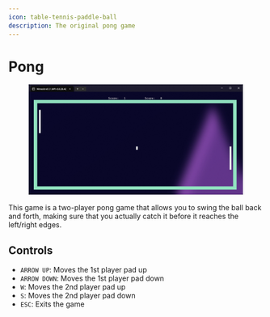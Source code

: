 ```yaml
---
icon: table-tennis-paddle-ball
description: The original pong game
---
```


# Pong

<figure><img src="../../../../.gitbook/assets/image (83).png" alt=""><figcaption></figcaption></figure>

This game is a two-player pong game that allows you to swing the ball back and forth, making sure that you actually catch it before it reaches the left/right edges.

## Controls

* `ARROW UP`: Moves the 1st player pad up
* `ARROW DOWN`: Moves the 1st player pad down
* `W`: Moves the 2nd player pad up
* `S`: Moves the 2nd player pad down
* `ESC`: Exits the game
